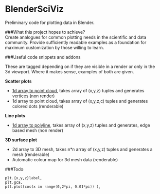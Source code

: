 BlenderSciViz
=============

Preliminary code for plotting data in Blender.

###What this project hopes to achieve?  
Create analogues for common plotting needs in the scientific and data community. Provide sufficiently readable 
examples as a foundation for maximum customization by those willing to learn.

###Useful code snippets and addons

These are tagged depending on if they are visible in a render or only in the 3d viewport. Where it makes sense, examples of both are given.

**Scatter plots**
- [1d array to point cloud](https://github.com/zeffii/BlenderSciViz/blob/master/point_cloud_verts_only.py), takes array of (x,y,z) tuples and generates vertices (non render)
- 1d array to point cloud, takes array of (x,y,z,c) tuples and generates colored dots (renderable)
 
**Line plots**
- [1d array to polyline](https://github.com/zeffii/BlenderSciViz/blob/master/intro_script.py), takes array of (x,y,z) tuples and generates, edge based mesh (non render)

**3D surface plot**
- 2d array to 3D mesh, takes n*n array of (x,y,z) tuples and generates a mesh (renderable)
- Automatic colour map for 3d mesh data (renderable)

###Todo

    plt.{x,y,z}label,   
    plt.gca, 
    plt.plot(cos(x in range(0,2*pi, 0.01*pi)) ),
